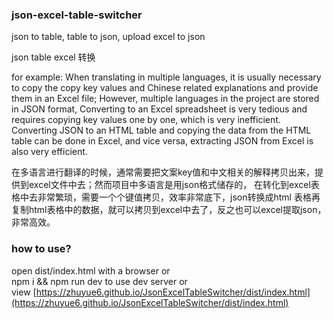 ### json-excel-table-switcher

json to table, table to json, upload excel to json

json table excel 转换

for example:
When translating in multiple languages, it is usually necessary to copy the copy key values and Chinese related explanations and provide them in an Excel file; However, multiple languages in the project are stored in JSON format,
Converting to an Excel spreadsheet is very tedious and requires copying key values one by one, which is very inefficient. Converting JSON to an HTML table and copying the data from the HTML table can be done in Excel, and vice versa, extracting JSON from Excel is also very efficient.

在多语言进行翻译的时候，通常需要把文案key值和中文相关的解释拷贝出来，提供到excel文件中去；然而项目中多语言是用json格式储存的，
在转化到excel表格中去非常繁琐，需要一个个键值拷贝，效率非常底下，json转换成html 表格再复制html表格中的数据，就可以拷贝到excel中去了，反之也可以excel提取json，非常高效。

### how to use?

open dist/index.html with a browser  or  
npm i && npm run dev to use dev server or  
view [https://zhuyue6.github.io/JsonExcelTableSwitcher/dist/index.html](https://zhuyue6.github.io/JsonExcelTableSwitcher/dist/index.html)

